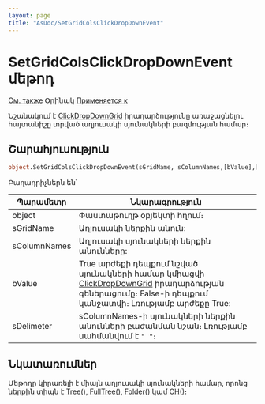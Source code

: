 ```yaml
---
layout: page
title: "AsDoc/SetGridColsClickDropDownEvent"
---
```



# SetGridColsClickDropDownEvent մեթոդ


[См. также](../Asdoc.md) Օրինակ [Применяется к](../Asdoc.md)


Նշանակում է [ClickDropDownGrid](../../ScriptProcs/ClickDropDownGrid.html) իրադարձությունը առաջացնելու հայտանիշը տրված աղյուսակի սյունակների բազմության համար։


## Շարահյուսություն

``` vb
object.SetGridColsClickDropDownEvent(sGridName, sColumnNames,[bValue],[sDelimeter])
```

Բաղադրիչներն են՝ 


| Պարամետր | Նկարագրություն |
|--|--|
| object | Փաստաթուղթ օբյեկտի հղում։|
|sGridName | Աղյուսակի ներքին անուն: |
| sColumnNames | Աղյուսակի սյունակների ներքին անունները: |
| bValue| True  արժեքի դեպքում նշված սյունակների համար կմիացվի [ClickDropDownGrid](../../ScriptProcs/ClickDropDownGrid.html) իրադարձության գեներացումը։ False-ի դեպքում կանջատվի։ Լռությամբ արժեքը  True:  |
| sDelimeter| sColumnNames-ի սյունակների ներքին անունների բաժանման նշան։ Լռությամբ սահմանվում է `" "`։ |


## Նկատառումներ


Մեթոդը կիրառելի է միայն աղյուսակի սյունակների համար, որոնց ներքին տիպն է [Tree()](../../Types/Tree().html), [FullTree()](../../Types/FULLTREE().html), [Folder()](../../Types/Folder().html) կամ [CH()](../../Types/Ch().html)։ 
